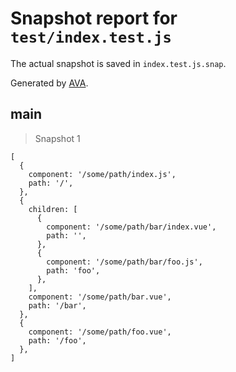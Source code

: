 # Snapshot report for `test/index.test.js`

The actual snapshot is saved in `index.test.js.snap`.

Generated by [AVA](https://ava.li).

## main

> Snapshot 1

    [
      {
        component: '/some/path/index.js',
        path: '/',
      },
      {
        children: [
          {
            component: '/some/path/bar/index.vue',
            path: '',
          },
          {
            component: '/some/path/bar/foo.js',
            path: 'foo',
          },
        ],
        component: '/some/path/bar.vue',
        path: '/bar',
      },
      {
        component: '/some/path/foo.vue',
        path: '/foo',
      },
    ]

